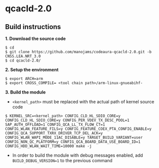 qcacld-2.0
==========
Build instructions
------------------

**1. Download the source code**
```
$ cd
$ git clone https://github.com/manojams/codeaura-qcacld-2.0.git -b CNSS.LEA.NRT_3.0
$ cd qcacld-2.0/
```

**2. Setup the environment**
```
$ export ARCH=arm
$ export CROSS_COMPILE= <tool chain path>/arm-linux-gnueabihf-
```

**3. Build the module**
* `<kernel_path>` must be replaced with the actual path of kernel source code
```
$ KERNEL_SRC=<kernel_path> CONFIG_CLD_HL_SDIO_CORE=y CONFIG_CLD_HL_SDIO_CORE=y CONFIG_PER_VDEV_TX_DESC_POOL=1 SAP_AUTH_OFFLOAD=1 CONFIG_QCA_LL_TX_FLOW_CT=1 CONFIG_WLAN_FEATURE_FILS=y CONFIG_FEATURE_COEX_PTA_CONFIG_ENABLE=y CONFIG_QCA_SUPPORT_TXRX_DRIVER_TCP_DEL_ACK=y CONFIG_WLAN_WAPI_MODE_11AC_DISABLE=y TARGET_BUILD_VARIANT=user CONFIG_NON_QC_PLATFORM=y CONFIG_QCA_BOARD_DATA_USE_BOARD_ID=1 CONFIG_HDD_WLAN_WAIT_TIME=10000 make -j
```
* In order to build the module with debug messages enabled, add `BUILD_DEBUG_VERSION=1` to the previous command


